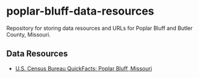 # poplar-bluff-data-resources
Repository for storing data resources and URLs for Poplar Bluff and Butler County, Missouri.
## Data Resources

- [U.S. Census Bureau QuickFacts: Poplar Bluff, Missouri](https://www.census.gov/quickfacts/fact/table/poplarbluffcitymissouri/PST045224)
